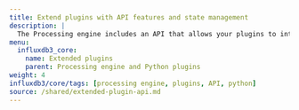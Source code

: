 ```yaml
---
title: Extend plugins with API features and state management
description: |
  The Processing engine includes an API that allows your plugins to interact with your data, build and write line protocol, and maintain state between executions.
menu:
  influxdb3_core:
    name: Extended plugins
    parent: Processing engine and Python plugins
weight: 4
influxdb3/core/tags: [processing engine, plugins, API, python]
source: /shared/extended-plugin-api.md
---
```


<!-- 
// SOURCE content/shared/extended-plugin-api.md
-->

